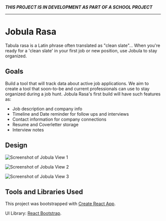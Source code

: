 **_THIS PROJECT IS IN DEVELOPMENT AS PART OF A SCHOOL PROJECT_**

---

# Jobula Rasa

Tabula rasa is a Latin phrase often translated as "clean slate"... When you're ready for a 'clean slate' in your first job or new position, use Jobula to stay organized.

## Goals

Build a tool that will track data about active job applications. We aim to create a tool that soon-to-be and current professionals can use to stay organized during a job hunt. Jobula Rasa's first build will have such features as:

- Job description and company info
- Timeline and Date reminder for follow ups and interviews
- Contact information for company connections
- Resume and Coverletter storage
- Interview notes

## Design

![Screenshot of Jobula View 1](https://imgur.com/QDLTWvN "Jobula Home 1")

![Screenshot of Jobula View 2](https://imgur.com/aODRqBJ "Jobula Home 2")

![Screenshot of Jobula View 3](https://imgur.com/8m37Kxi "Jobula Home 3")

## Tools and Libraries Used

This project was bootstrapped with [Create React App](https://github.com/facebook/create-react-app).

UI Library: [React Bootstrap](https://react-bootstrap.github.io/).

